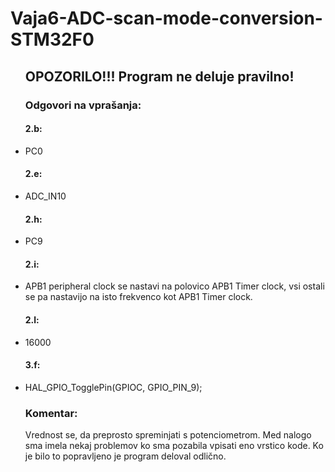 # Vaja6-ADC-scan-mode-conversion-STM32F0
<ul>
  <h2>OPOZORILO!!! Program ne deluje pravilno!</h2>
  <h3>Odgovori na vprašanja:</h3>
    <h4>2.b: </h4>
      <li>PC0</li>
    <h4>2.e:</h4>
      <li>ADC_IN10</li>
    <h4>2.h:</h4>
      <li>PC9</li>
    <h4>2.i:</h4>
      <li>APB1 peripheral clock se nastavi na polovico APB1 Timer clock, vsi ostali se pa nastavijo na isto frekvenco kot APB1 Timer clock.</li>
    <h4>2.l:</h4>
      <li>16000</li>
    <h4>3.f:</h4>
        <li>HAL_GPIO_TogglePin(GPIOC, GPIO_PIN_9);</li>
</ul>

<ul>
  <h3>Komentar:</h3>
  <p>
    Vrednost se, da preprosto spreminjati s potenciometrom. Med nalogo sma imela nekaj problemov ko sma pozabila vpisati eno vrstico kode. Ko je bilo to popravljeno je program deloval odlično.
  </p>
</ul>
